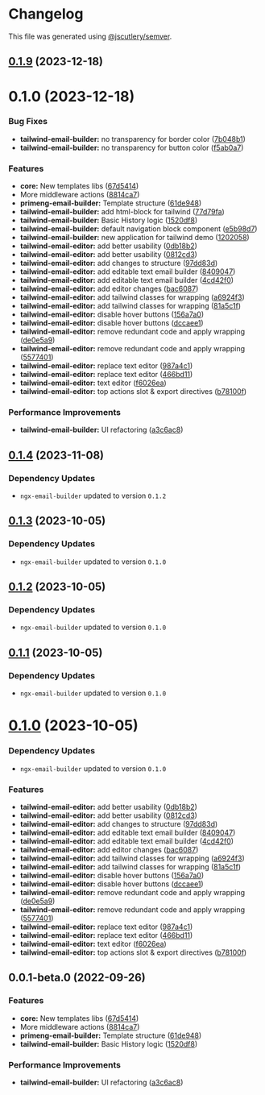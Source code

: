 # Changelog

This file was generated using [@jscutlery/semver](https://github.com/jscutlery/semver).

## [0.1.9](https://github.com/wanoo21/ngb.email/compare/tailwind-email-builder-0.1.8...tailwind-email-builder-0.1.9) (2023-12-18)



# 0.1.0 (2023-12-18)


### Bug Fixes

* **tailwind-email-builder:** no transparency for border color ([7b048b1](https://github.com/wanoo21/ngb.email/commit/7b048b15e38dc4a8ad5645f80f5966d186f3dce1))
* **tailwind-email-builder:** no transparency for button color ([f5ab0a7](https://github.com/wanoo21/ngb.email/commit/f5ab0a76c6ef701c840a439c1aad3f363d31ba4e))


### Features

* **core:** New templates libs ([67d5414](https://github.com/wanoo21/ngb.email/commit/67d5414154a14457fcb0a398667dca54e282115b))
* More middleware actions ([8814ca7](https://github.com/wanoo21/ngb.email/commit/8814ca78fab32aca9f6953ed7ae5ed2e59e6f13e))
* **primeng-email-builder:** Template structure ([61de948](https://github.com/wanoo21/ngb.email/commit/61de948a9c67107ac3030e0aa13fb92b52718d38))
* **tailwind-email-builder:** add html-block for tailwind ([77d79fa](https://github.com/wanoo21/ngb.email/commit/77d79fa180581bea4e2fcb0d110db2ea037e407a))
* **tailwind-email-builder:** Basic History logic ([1520df8](https://github.com/wanoo21/ngb.email/commit/1520df86ab299a14f789314df6b9a942d8937f9e))
* **tailwind-email-builder:** default navigation block component ([e5b98d7](https://github.com/wanoo21/ngb.email/commit/e5b98d79fbddcbd0710c260bebdc0cbd0bf7d1ea))
* **tailwind-email-builder:** new application for tailwind demo ([1202058](https://github.com/wanoo21/ngb.email/commit/1202058a7b87bcf58f0623f24fac6d35401a3e46))
* **tailwind-email-editor:** add better usability ([0db18b2](https://github.com/wanoo21/ngb.email/commit/0db18b291f7850665d17da6c3e60ebbb789db061))
* **tailwind-email-editor:** add better usability ([0812cd3](https://github.com/wanoo21/ngb.email/commit/0812cd3ac64c96c2370898e43b7950ea2b813416))
* **tailwind-email-editor:** add changes to structure ([97dd83d](https://github.com/wanoo21/ngb.email/commit/97dd83d39418164fc8b3cbf4007101351af2bcbc))
* **tailwind-email-editor:** add editable text email builder ([8409047](https://github.com/wanoo21/ngb.email/commit/84090472836a74dc90f07384ee683b5a735e847b))
* **tailwind-email-editor:** add editable text email builder ([4cd42f0](https://github.com/wanoo21/ngb.email/commit/4cd42f0a79ab6567845a8ab5ac1bdc4ee887c104))
* **tailwind-email-editor:** add editor changes ([bac6087](https://github.com/wanoo21/ngb.email/commit/bac608785485ee6a13e2aeeda78fba4a2efc70a2))
* **tailwind-email-editor:** add tailwind classes for wrapping ([a6924f3](https://github.com/wanoo21/ngb.email/commit/a6924f37624fb31811b35ef7b48012df3556c25c))
* **tailwind-email-editor:** add tailwind classes for wrapping ([81a5c1f](https://github.com/wanoo21/ngb.email/commit/81a5c1f8da279640398db6f4ace9131c2da5e6dc))
* **tailwind-email-editor:** disable hover buttons ([156a7a0](https://github.com/wanoo21/ngb.email/commit/156a7a0fa41a0415a8725242f30952d049d17c10))
* **tailwind-email-editor:** disable hover buttons ([dccaee1](https://github.com/wanoo21/ngb.email/commit/dccaee186ad1cd892f129f68d34f9bdf14cabcba))
* **tailwind-email-editor:** remove redundant code and apply wrapping ([de0e5a9](https://github.com/wanoo21/ngb.email/commit/de0e5a94314a0ff71fd27dc701277d7a8fc075c7))
* **tailwind-email-editor:** remove redundant code and apply wrapping ([5577401](https://github.com/wanoo21/ngb.email/commit/5577401391e5d3092fa8aa7b964acb6bea55fbd3))
* **tailwind-email-editor:** replace text editor ([987a4c1](https://github.com/wanoo21/ngb.email/commit/987a4c10fce0ab55b7e3a8c82958f38c456638db))
* **tailwind-email-editor:** replace text editor ([466bd11](https://github.com/wanoo21/ngb.email/commit/466bd1129375897b636029e7a9283a3899b6ac9c))
* **tailwind-email-editor:** text editor ([f6026ea](https://github.com/wanoo21/ngb.email/commit/f6026ea0fa9e05c4226ec5229df5d5e39bbf67d5))
* **tailwind-email-editor:** top actions slot & export directives ([b78100f](https://github.com/wanoo21/ngb.email/commit/b78100f3fdeba61ad807cc965972d99bd6743601))


### Performance Improvements

* **tailwind-email-builder:** UI refactoring ([a3c6ac8](https://github.com/wanoo21/ngb.email/commit/a3c6ac8a9b10df82a1fef9ad64522920dcac562e))



## [0.1.4](https://github.com/wanoo21/ngb.email/compare/tailwind-email-builder-0.1.3...tailwind-email-builder-0.1.4) (2023-11-08)

### Dependency Updates

* `ngx-email-builder` updated to version `0.1.2`


## [0.1.3](https://github.com/wanoo21/ngb.email/compare/tailwind-email-builder-0.1.2...tailwind-email-builder-0.1.3) (2023-10-05)

### Dependency Updates

* `ngx-email-builder` updated to version `0.1.0`


## [0.1.2](https://github.com/wanoo21/ngb.email/compare/tailwind-email-builder-0.1.1...tailwind-email-builder-0.1.2) (2023-10-05)

### Dependency Updates

* `ngx-email-builder` updated to version `0.1.0`


## [0.1.1](https://git.jetbrains.space/ngcomma/ngb/wlocalhost/compare/tailwind-email-builder-0.1.0...tailwind-email-builder-0.1.1) (2023-10-05)

### Dependency Updates

* `ngx-email-builder` updated to version `0.1.0`


# [0.1.0](https://git.jetbrains.space/ngcomma/ngb/wlocalhost/compare/tailwind-email-builder-0.0.1-beta.6...tailwind-email-builder-0.1.0) (2023-10-05)

### Dependency Updates

* `ngx-email-builder` updated to version `0.1.0`

### Features

* **tailwind-email-editor:** add better usability ([0db18b2](https://git.jetbrains.space/ngcomma/ngb/wlocalhost/commits/0db18b291f7850665d17da6c3e60ebbb789db061))
* **tailwind-email-editor:** add better usability ([0812cd3](https://git.jetbrains.space/ngcomma/ngb/wlocalhost/commits/0812cd3ac64c96c2370898e43b7950ea2b813416))
* **tailwind-email-editor:** add changes to structure ([97dd83d](https://git.jetbrains.space/ngcomma/ngb/wlocalhost/commits/97dd83d39418164fc8b3cbf4007101351af2bcbc))
* **tailwind-email-editor:** add editable text email builder ([8409047](https://git.jetbrains.space/ngcomma/ngb/wlocalhost/commits/84090472836a74dc90f07384ee683b5a735e847b))
* **tailwind-email-editor:** add editable text email builder ([4cd42f0](https://git.jetbrains.space/ngcomma/ngb/wlocalhost/commits/4cd42f0a79ab6567845a8ab5ac1bdc4ee887c104))
* **tailwind-email-editor:** add editor changes ([bac6087](https://git.jetbrains.space/ngcomma/ngb/wlocalhost/commits/bac608785485ee6a13e2aeeda78fba4a2efc70a2))
* **tailwind-email-editor:** add tailwind classes for wrapping ([a6924f3](https://git.jetbrains.space/ngcomma/ngb/wlocalhost/commits/a6924f37624fb31811b35ef7b48012df3556c25c))
* **tailwind-email-editor:** add tailwind classes for wrapping ([81a5c1f](https://git.jetbrains.space/ngcomma/ngb/wlocalhost/commits/81a5c1f8da279640398db6f4ace9131c2da5e6dc))
* **tailwind-email-editor:** disable hover buttons ([156a7a0](https://git.jetbrains.space/ngcomma/ngb/wlocalhost/commits/156a7a0fa41a0415a8725242f30952d049d17c10))
* **tailwind-email-editor:** disable hover buttons ([dccaee1](https://git.jetbrains.space/ngcomma/ngb/wlocalhost/commits/dccaee186ad1cd892f129f68d34f9bdf14cabcba))
* **tailwind-email-editor:** remove redundant code and apply wrapping ([de0e5a9](https://git.jetbrains.space/ngcomma/ngb/wlocalhost/commits/de0e5a94314a0ff71fd27dc701277d7a8fc075c7))
* **tailwind-email-editor:** remove redundant code and apply wrapping ([5577401](https://git.jetbrains.space/ngcomma/ngb/wlocalhost/commits/5577401391e5d3092fa8aa7b964acb6bea55fbd3))
* **tailwind-email-editor:** replace text editor ([987a4c1](https://git.jetbrains.space/ngcomma/ngb/wlocalhost/commits/987a4c10fce0ab55b7e3a8c82958f38c456638db))
* **tailwind-email-editor:** replace text editor ([466bd11](https://git.jetbrains.space/ngcomma/ngb/wlocalhost/commits/466bd1129375897b636029e7a9283a3899b6ac9c))
* **tailwind-email-editor:** text editor ([f6026ea](https://git.jetbrains.space/ngcomma/ngb/wlocalhost/commits/f6026ea0fa9e05c4226ec5229df5d5e39bbf67d5))
* **tailwind-email-editor:** top actions slot & export directives ([b78100f](https://git.jetbrains.space/ngcomma/ngb/wlocalhost/commits/b78100f3fdeba61ad807cc965972d99bd6743601))



## 0.0.1-beta.0 (2022-09-26)


### Features

* **core:** New templates libs ([67d5414](https://github.com/wlocalhost/wlocalhost/commit/67d5414154a14457fcb0a398667dca54e282115b))
* More middleware actions ([8814ca7](https://github.com/wlocalhost/wlocalhost/commit/8814ca78fab32aca9f6953ed7ae5ed2e59e6f13e))
* **primeng-email-builder:** Template structure ([61de948](https://github.com/wlocalhost/wlocalhost/commit/61de948a9c67107ac3030e0aa13fb92b52718d38))
* **tailwind-email-builder:** Basic History logic ([1520df8](https://github.com/wlocalhost/wlocalhost/commit/1520df86ab299a14f789314df6b9a942d8937f9e))


### Performance Improvements

* **tailwind-email-builder:** UI refactoring ([a3c6ac8](https://github.com/wlocalhost/wlocalhost/commit/a3c6ac8a9b10df82a1fef9ad64522920dcac562e))
